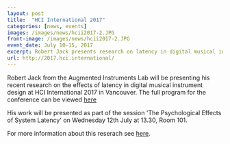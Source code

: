 ```yaml
---
layout: post
title:  "HCI International 2017"
categories: [news, events]
images: /images/news/hcii2017-2.JPG
front-image: /images/news/hcii2017-2.JPG
event_date: July 10-15, 2017
excerpt: Robert Jack presents research on latency in digital musical instruments at HCI International 2017 in Vancouver
url: http://2017.hci.international/
---
```


Robert Jack from the Augmented Instruments Lab will be presenting his recent research on the effects of latency in digital musical instrument design at HCI International 2017 in Vancouver. The full program for the conference can be viewed [here](http://2017.hci.international/)

His work will be presented as part of the session 'The Psychological Effects of System Latency' on Wednesday 12th July at 13.30, Room 101.

For more information about this reserach see [here](http://instrumentslab.org/research/touch.html).